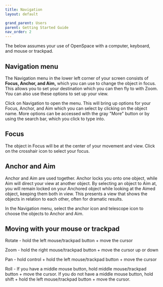 ```yaml
---
title: Navigation
layout: default

grand_parent: Users
parent: Getting Started Guide
nav_order: 2
---
```


The below assumes your use of OpenSpace with a computer, keyboard, and mouse or trackpad.

## Navigation menu
The Navigation menu in the lower left corner of your screen consists of **Focus, Anchor, and Aim,** which you can use to change the object in focus.  This allows you to set your destination which you can then fly to with Zoom. You can also use these options to set up your view.

Click on Navigation to open the menu.  This will bring up options for your Focus, Anchor, and Aim which you can select by clicking on the object name.  More options can be accessed with the gray "More" button or by using the search bar, which you click to type into.

## Focus
The object in Focus will be at the center of your movement and view.  Click on the crosshair icon to select your focus.

## Anchor and Aim
Anchor and Aim are used together. Anchor locks you onto one object, while Aim will direct your view at another object.  By selecting an object to Aim at, you will remain locked on your Anchored object while looking at the Aimed object, keeping them both in view.  This presents a view that shows the objects in relation to each other, often for dramatic results.

In the Navigation menu, select the anchor icon and telescope icon to choose the objects to Anchor and Aim.

## Moving with your mouse or trackpad
Rotate - hold the left mouse/trackpad button + move the cursor

Zoom - hold the right mouse/trackpad button + move the cursor up or down

Pan - hold control + hold the left mouse/trackpad button + move the cursor

Roll - If you have a middle mouse button, hold middle mouse/trackpad button + move the cursor.  If you do not have a middle mouse button, hold shift + hold the left mouse/trackpad button + move the cursor.
